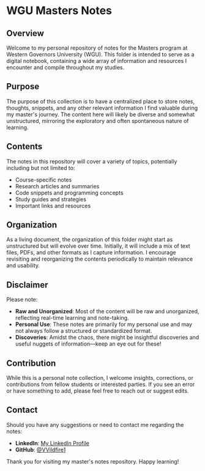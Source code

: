 # WGU Masters Notes

## Overview

Welcome to my personal repository of notes for the Masters program at Western Governors University (WGU). This folder is intended to serve as a digital notebook, containing a wide array of information and resources I encounter and compile throughout my studies.

## Purpose

The purpose of this collection is to have a centralized place to store notes, thoughts, snippets, and any other relevant information I find valuable during my master's journey. The content here will likely be diverse and somewhat unstructured, mirroring the exploratory and often spontaneous nature of learning.

## Contents

The notes in this repository will cover a variety of topics, potentially including but not limited to:
- Course-specific notes
- Research articles and summaries
- Code snippets and programming concepts
- Study guides and strategies
- Important links and resources

## Organization

As a living document, the organization of this folder might start as unstructured but will evolve over time. Initially, it will include a mix of text files, PDFs, and other formats as I capture information. I encourage revisiting and reorganizing the contents periodically to maintain relevance and usability.

## Disclaimer

Please note:
- **Raw and Unorganized**: Most of the content will be raw and unorganized, reflecting real-time learning and note-taking.
- **Personal Use**: These notes are primarily for my personal use and may not always follow a structured or standardized format.
- **Discoveries**: Amidst the chaos, there might be insightful discoveries and useful nuggets of information—keep an eye out for these!

## Contribution

While this is a personal note collection, I welcome insights, corrections, or contributions from fellow students or interested parties. If you see an error or have something to add, please feel free to reach out or suggest edits.

## Contact

Should you have any suggestions or need to contact me regarding the notes:
- **LinkedIn**: [My LinkedIn Profile](www.linkedin.com/in/1-michael-graves)
- **GitHub**: [@VVildfire1](https://github.com/VVildfire1)

Thank you for visiting my master's notes repository. Happy learning!
